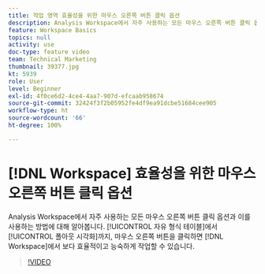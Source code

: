 ```yaml
---
title: 작업 영역 효율성을 위한 마우스 오른쪽 버튼 클릭 옵션
description: Analysis Workspace에서 자주 사용하는 모든 마우스 오른쪽 버튼 클릭 옵션과 이를 사용하는 방법에 대해 알아봅니다. 자유 양식 테이블에서 폴아웃 시각화에 이르기까지 마우스 오른쪽 버튼을 클릭하면 작업 영역에서 보다 효율적이고 능숙하게 작업할 수 있습니다.
feature: Workspace Basics
topics: null
activity: use
doc-type: feature video
team: Technical Marketing
thumbnail: 39377.jpg
kt: 5939
role: User
level: Beginner
exl-id: 4f0ce6d2-4ce4-4aa7-907d-efcaab958674
source-git-commit: 32424f3f2b05952fe4df9ea91dcbe51684cee905
workflow-type: ht
source-wordcount: '66'
ht-degree: 100%

---
```


# [!DNL Workspace] 효율성을 위한 마우스 오른쪽 버튼 클릭 옵션

Analysis Workspace에서 자주 사용하는 모든 마우스 오른쪽 버튼 클릭 옵션과 이를 사용하는 방법에 대해 알아봅니다. [!UICONTROL 자유 형식 테이블]에서 [!UICONTROL 폴아웃 시각화]까지, 마우스 오른쪽 버튼을 클릭하면 [!DNL Workspace]에서 보다 효율적이고 능숙하게 작업할 수 있습니다.

>[!VIDEO](https://video.tv.adobe.com/v/39377/?quality=12&learn=on)
